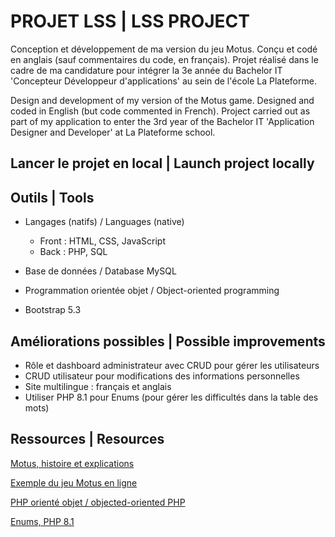 # PROJET LSS | LSS PROJECT
Conception et développement de ma version du jeu Motus. Conçu et codé en anglais (sauf commentaires du code, en français).
Projet réalisé dans le cadre de ma candidature pour intégrer la 3e année du Bachelor IT 'Concepteur Développeur d'applications' au sein de l'école La Plateforme. 

Design and development of my version of the Motus game. Designed and coded in English (but code commented in French).
Project carried out as part of my application to enter the 3rd year of the Bachelor IT 'Application Designer and Developer' at La Plateforme school.

## Lancer le projet en local | Launch project locally

## Outils | Tools
- Langages (natifs) / Languages (native)
    -   Front : HTML, CSS, JavaScript 
    -   Back : PHP, SQL

- Base de données / Database MySQL

- Programmation orientée objet / Object-oriented programming

- Bootstrap 5.3

## Améliorations possibles | Possible improvements
- Rôle et dashboard administrateur avec CRUD pour gérer les utilisateurs
- CRUD utilisateur pour modifications des informations personnelles
- Site multilingue : français et anglais
- Utiliser PHP 8.1 pour Enums (pour gérer les difficultés dans la table des mots)

## Ressources | Resources
[Motus, histoire et explications](https://fr.wikipedia.org/wiki/Motus_(jeu_t%C3%A9l%C3%A9vis%C3%A9))

[Exemple du jeu Motus en ligne](https://motus.absolu-puzzle.com/)

[PHP orienté objet / objected-oriented PHP](https://nouvelle-techno.fr/series/php-oriente-objet)

[Enums, PHP 8.1](https://www.php.net/manual/fr/language.enumerations.examples.php)